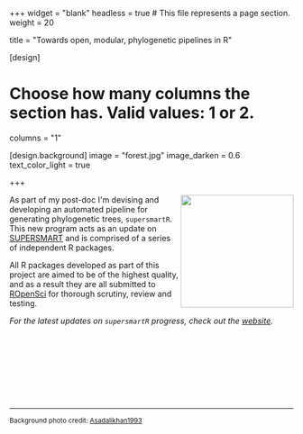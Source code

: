 +++
widget = "blank"
headless = true  # This file represents a page section.
weight = 20

title = "Towards open, modular, phylogenetic pipelines in R"

[design]
  # Choose how many columns the section has. Valid values: 1 or 2.
  columns = "1"

[design.background]
  image = "forest.jpg"
  image_darken = 0.6
  text_color_light = true

+++

<img src="img/supersmartr.png" width="200" align="right"/>

As part of my post-doc I'm devising and developing an automated pipeline for generating phylogenetic trees, `supersmartR`. This new program acts as an update on [SUPERSMART](http://www.supersmart-project.org/) and is comprised of a series of independent R packages.

All R packages developed as part of this project are aimed to be of the highest quality, and as a result they are all submitted to [ROpenSci](https://ropensci.org/) for thorough scrutiny, review and testing.

*For the latest updates on `supersmartR` progress, check out the [website](https://github.com/AntonelliLab/supersmartR).*

<br><br><br><br><br><br><br>

----

<sub>Background photo credit: [Asadalikhan1993](https://commons.wikimedia.org/wiki/File:Into_the_wild_forest.jpg)</sub>
